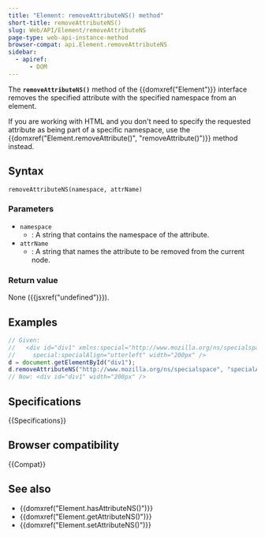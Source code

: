 ```yaml
---
title: "Element: removeAttributeNS() method"
short-title: removeAttributeNS()
slug: Web/API/Element/removeAttributeNS
page-type: web-api-instance-method
browser-compat: api.Element.removeAttributeNS
sidebar:
  - apiref:
      - DOM
---
```


The **`removeAttributeNS()`** method of the
{{domxref("Element")}} interface removes the specified attribute with the specified namespace from an element.

If you are working with HTML and you don't need to specify the requested attribute as being part of a specific namespace, use the {{domxref("Element.removeAttribute()", "removeAttribute()")}} method instead.

## Syntax

```js-nolint
removeAttributeNS(namespace, attrName)
```

### Parameters

- `namespace`
  - : A string that contains the namespace of the attribute.
- `attrName`
  - : A string that names the attribute to be removed from the
    current node.

### Return value

None ({{jsxref("undefined")}}).

## Examples

```js
// Given:
//   <div id="div1" xmlns:special="http://www.mozilla.org/ns/specialspace"
//     special:specialAlign="utterleft" width="200px" />
d = document.getElementById("div1");
d.removeAttributeNS("http://www.mozilla.org/ns/specialspace", "specialAlign");
// Now: <div id="div1" width="200px" />
```

## Specifications

{{Specifications}}

## Browser compatibility

{{Compat}}

## See also

- {{domxref("Element.hasAttributeNS()")}}
- {{domxref("Element.getAttributeNS()")}}
- {{domxref("Element.setAttributeNS()")}}

